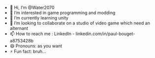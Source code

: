 - 👋 Hi, I’m @Water2070
- 👀 I’m interested in game programming and modding
- 🌱 I’m currently learning unity
- 💞️ I’m looking to collaborate on a studio of video game which need an alternant 
- 📫 How to reach me : LinkedIn - linkedin.com/in/paul-bouget-a8753428b
- 😄 Pronouns: as you want 
- ⚡ Fun fact: bruh...

